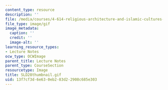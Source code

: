 ```yaml
---
content_type: resource
description: ''
file: /media/courses/4-614-religious-architecture-and-islamic-cultures-fall-2002/13f7cf3d6e630eb283d22908c685e303_SLD28thumbnail.gif
file_type: image/gif
image_metadata:
  caption: ''
  credit: ''
  image-alt: ''
learning_resource_types:
- Lecture Notes
ocw_type: OCWImage
parent_title: Lecture Notes
parent_type: CourseSection
resourcetype: Image
title: SLD28thumbnail.gif
uid: 13f7cf3d-6e63-0eb2-83d2-2908c685e303
---
```

